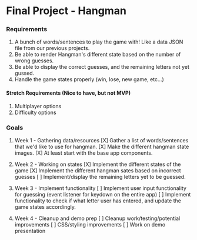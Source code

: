 # Final Project - Hangman

### Requirements

1. A bunch of words/sentences to play the game with! Like a data JSON file from our previous projects.
2. Be able to render Hangman's different state based on the number of wrong guesses.
3. Be able to display the correct guesses, and the remaining letters not yet gussed.
4. Handle the game states properly (win, lose, new game, etc...)

#### Stretch Requirements (Nice to have, but not MVP)

1. Multiplayer options
2. Difficulty options

### Goals

1. Week 1 - Gathering data/resources
   [X] Gather a list of words/sentences that we'd like to use for hangman.
   [X] Make the different hangman state images.
   [X] At least start with the base app components.

2. Week 2 - Working on states
   [X] Implement the different states of the game
   [X] Implement the different hangman sates based on incorrect guesses
   [ ] Implement/display the remaining letters yet to be guessed.

3. Week 3 - Implement functionality
   [ ] Implement user input functionality for guessing (event listener for keydown on the entire app)
   [ ] Implement functionality to check if what letter user has entered, and update the game states accordingly.

4. Week 4 - Cleanup and demo prep
   [ ] Cleanup work/testing/potential improvements
   [ ] CSS/styling improvements
   [ ] Work on demo presentation
